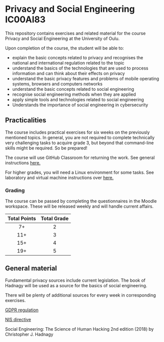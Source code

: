 # Privacy and Social Engineering IC00AI83 

This repository contains exercises and related material for the course Privacy and Social Engineering at the University of Oulu.

Upon completion of the course, the student will be able to:
* explain the basic concepts related to privacy and recognises the national and international regulation related to the topic
* understand the basics of the technologies that are used to process information and can think about their effects on privacy
* understand the basic privacy features and problems of mobile operating systems, browsers and computers networks
* understand the basic concepts related to social engineering
* recognise social engineering methods when they are applied
* apply simple tools and technologies related to social engineering
* Understands the importance of social engineering in cybersecurity

## Practicalities

The course includes practical exercises for six weeks on the previously mentioned topics.
In general, you are not required to complete technically very challenging tasks to acquire grade 3, but beyond that command-line skills might be required.
So be prepared!

The course will use GitHub Classroom for returning the work.
See general instructions [here.](https://ouspg.org/resources/github/)

For higher grades, you will need a Linux environment for some tasks.
See laboratory and virtual machine instructions over [here.](https://ouspg.org/resources/laboratories/)

### Grading

The course can be passed by completing the questionnaires in the Moodle workspace.
These will be released weekly and will handle current affairs.

Total Points|Total Grade
:-:|:-:
7+ | 2
11+ | 3
15+ | 4
19+ | 5

## General material

Fundamental privacy sources include current legislation.
The book of Hadnagy will be used as a source for the basics of social engineering.

There will be plenty of additional sources for every week in corresponding exercises.

[GDPR regulation](https://eur-lex.europa.eu/legal-content/EN/TXT/PDF/?uri=CELEX:32016R0679)

[NIS directive](https://eur-lex.europa.eu/legal-content/EN/TXT/PDF/?uri=CELEX:32016L1148)

Social Engineering: The Science of Human Hacking 2nd edition (2018) by Christopher J. Hadnagy 

